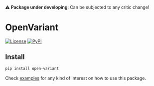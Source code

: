 :warning:  **Package under developing**: Can be subjected to any critic change!

# OpenVariant
[![License](https://img.shields.io/github/license/bbglab/openvariant)](https://opensource.org/licenses/BSD-3-Clause)
[![PyPI](https://img.shields.io/pypi/v/open-variant)](https://pypi.org/project/open-variant/)


## Install

```bash
pip install open-variant
```

Check [examples](./examples) for any kind of interest on how to use this package.  
